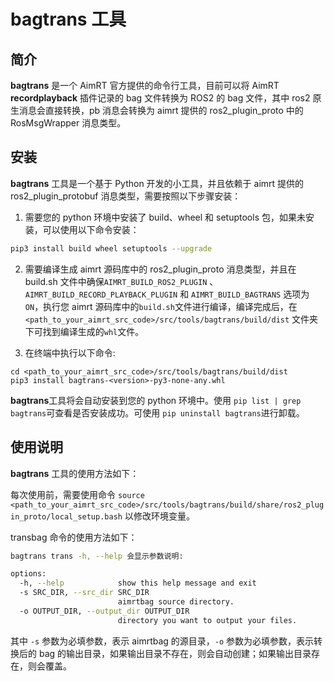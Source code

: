 # bagtrans 工具

## 简介

**bagtrans** 是一个 AimRT 官方提供的命令行工具，目前可以将 AimRT **recordplayback** 插件记录的 bag 文件转换为 ROS2 的 bag 文件，其中 ros2 原生消息会直接转换，pb 消息会转换为 aimrt 提供的 ros2_plugin_proto 中的 RosMsgWrapper 消息类型。

## 安装

**bagtrans** 工具是一个基于 Python 开发的小工具，并且依赖于 aimrt 提供的 ros2_plugin_protobuf 消息类型，需要按照以下步骤安装：

1. 需要您的 python 环境中安装了 build、wheel 和 setuptools 包，如果未安装，可以使用以下命令安装：

```bash
pip3 install build wheel setuptools --upgrade
```

2. 需要编译生成 aimrt 源码库中的 ros2_plugin_proto 消息类型，并且在 build.sh 文件中确保`AIMRT_BUILD_ROS2_PLUGIN` 、 `AIMRT_BUILD_RECORD_PLAYBACK_PLUGIN` 和 `AIMRT_BUILD_BAGTRANS` 选项为`ON`，执行您 aimrt 源码库中的`build.sh`文件进行编译，编译完成后，在 `<path_to_your_aimrt_src_code>/src/tools/bagtrans/build/dist` 文件夹下可找到编译生成的`whl`文件。

3. 在终端中执行以下命令:

```
cd <path_to_your_aimrt_src_code>/src/tools/bagtrans/build/dist
pip3 install bagtrans-<version>-py3-none-any.whl
```

**bagtrans**工具将会自动安装到您的 python 环境中。使用 `pip list | grep bagtrans`可查看是否安装成功。可使用 `pip uninstall bagtrans`进行卸载。

## 使用说明

**bagtrans** 工具的使用方法如下：

每次使用前，需要使用命令 `source <path_to_your_aimrt_src_code>/src/tools/bagtrans/build/share/ros2_plugin_proto/local_setup.bash` 以修改环境变量。

transbag 命令的使用方法如下：

```bash
bagtrans trans -h, --help 会显示参数说明:

options:
  -h, --help            show this help message and exit
  -s SRC_DIR, --src_dir SRC_DIR
                        aimrtbag source directory.
  -o OUTPUT_DIR, --output_dir OUTPUT_DIR
                        directory you want to output your files.
```

其中 `-s` 参数为必填参数，表示 aimrtbag 的源目录，`-o` 参数为必填参数，表示转换后的 bag 的输出目录，如果输出目录不存在，则会自动创建；如果输出目录存在，则会覆盖。
